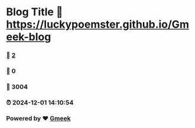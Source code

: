 # Blog Title :link: https://luckypoemster.github.io/Gmeek-blog 
### :page_facing_up: [2](https://luckypoemster.github.io/Gmeek-blog/tag.html) 
### :speech_balloon: 0 
### :hibiscus: 3004 
### :alarm_clock: 2024-12-01 14:10:54 
### Powered by :heart: [Gmeek](https://github.com/Meekdai/Gmeek)
